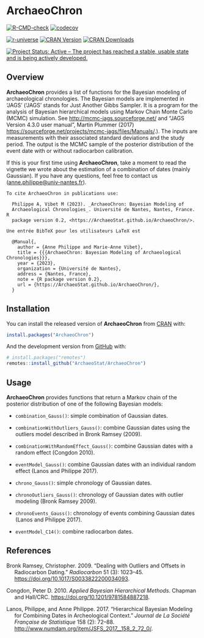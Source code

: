 
<!-- README.md is generated from README.Rmd. Please edit that file -->

# ArchaeoChron

<!-- badges: start -->

[![R-CMD-check](https://github.com/ArchaeoStat/ArchaeoChron/actions/workflows/R-CMD-check.yaml/badge.svg)](https://github.com/ArchaeoStat/ArchaeoChron/actions/workflows/R-CMD-check.yaml)
[![codecov](https://codecov.io/gh/ArchaeoStat/ArchaeoChron/branch/master/graph/badge.svg)](https://app.codecov.io/gh/ArchaeoStat/ArchaeoChron)

<a href="https://ArchaeoStat.r-universe.dev" class="pkgdown-devel"><img
src="https://ArchaeoStat.r-universe.dev/badges/ArchaeoChron"
alt="r-universe" /></a>
<a href="https://cran.r-project.org/package=ArchaeoChron"
class="pkgdown-release"><img
src="http://www.r-pkg.org/badges/version/ArchaeoChron"
alt="CRAN Version" /></a>
<a href="https://cran.r-project.org/package=ArchaeoChron"
class="pkgdown-release"><img
src="http://cranlogs.r-pkg.org/badges/ArchaeoChron"
alt="CRAN Downloads" /></a>

[![Project Status: Active – The project has reached a stable, usable
state and is being actively
developed.](https://www.repostatus.org/badges/latest/active.svg)](https://www.repostatus.org/#active)
<!-- badges: end -->

## Overview

**ArchaeoChron** provides a list of functions for the Bayesian modeling
of archaeological chronologies. The Bayesian models are implemented in
‘JAGS’ (‘JAGS’ stands for Just Another Gibbs Sampler. It is a program
for the analysis of Bayesian hierarchical models using Markov Chain
Monte Carlo (MCMC) simulation. See <http://mcmc-jags.sourceforge.net/>
and “JAGS Version 4.3.0 user manual”, Martin Plummer (2017)
<https://sourceforge.net/projects/mcmc-jags/files/Manuals/>.). The
inputs are measurements with their associated standard deviations and
the study period. The output is the MCMC sample of the posterior
distribution of the event date with or without radiocarbon calibration.

If this is your first time using **ArchaeoChron**, take a moment to read
the vignette we wrote about the estimation of a combination of dates
(mainly Gaussian). If you have any questions, feel free to contact us
(<anne.philippe@univ-nantes.fr>).

    To cite ArchaeoChron in publications use:

      Philippe A, Vibet M (2023). _ArchaeoChron: Bayesian Modeling of
      Archaeological Chronologies_. Université de Nantes, Nantes, France. R
      package version 0.2, <https://ArchaeoStat.github.io/ArchaeoChron/>.

    Une entrée BibTeX pour les utilisateurs LaTeX est

      @Manual{,
        author = {Anne Philippe and Marie-Anne Vibet},
        title = {{{ArchaeoChron: Bayesian Modeling of Archaeological Chronologies}}},
        year = {2023},
        organization = {Université de Nantes},
        address = {Nantes, France},
        note = {R package version 0.2},
        url = {https://ArchaeoStat.github.io/ArchaeoChron/},
      }

## Installation

You can install the released version of **ArchaeoChron** from
[CRAN](https://CRAN.R-project.org) with:

``` r
install.packages("ArchaeoChron")
```

And the development version from [GitHub](https://github.com/) with:

``` r
# install.packages("remotes")
remotes::install_github("ArchaeoStat/ArchaeoChron")
```

## Usage

**ArchaeoChron** provides functions that return a Markov chain of the
posterior distribution of one of the following Bayesian models:

- `combination_Gauss()`: simple combination of Gaussian dates.

- `combinationWithOutliers_Gauss()`: combine Gaussian dates using the
  outliers model described in Bronk Ramsey (2009).

- `combinationWithRandomEffect_Gauss()`: combine Gaussian dates with a
  random effect (Congdon 2010).

- `eventModel_Gauss()`: combine Gaussian dates with an individual random
  effect (Lanos and Philippe 2017).

- `chrono_Gauss()`: simple chronology of Gaussian dates.

- `chronoOutliers_Gauss()`: chronology of Gaussian dates with outlier
  modeling (Bronk Ramsey 2009).

- `chronoEvents_Gauss()`: chronology of events combining Gaussian dates
  (Lanos and Philippe 2017).

- `eventModel_C14()`: combine radiocarbon dates.

## References

<div id="refs" class="references csl-bib-body hanging-indent"
entry-spacing="0">

<div id="ref-bronkramsey2009" class="csl-entry">

Bronk Ramsey, Christopher. 2009. “Dealing with Outliers and Offsets in
Radiocarbon Dating.” *Radiocarbon* 51 (3): 1023–45.
<https://doi.org/10.1017/S0033822200034093>.

</div>

<div id="ref-congdon2010" class="csl-entry">

Congdon, Peter D. 2010. *Applied Bayesian Hierarchical Methods*. Chapman
and Hall/CRC. <https://doi.org/10.1201/9781584887218>.

</div>

<div id="ref-lanos2017" class="csl-entry">

Lanos, Philippe, and Anne Philippe. 2017. “Hierarchical Bayesian
Modeling for Combining Dates in Archeological Context.” *Journal de La
Société Française de Statistique* 158 (2): 72–88.
<http://www.numdam.org/item/JSFS_2017__158_2_72_0/>.

</div>

</div>
